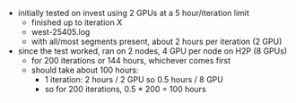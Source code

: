 * initially tested on invest using 2 GPUs at a 5 hour/iteration limit
    * finished up to iteration X
    * west-25405.log
    * with all/most segments present, about 2 hours per iteration (2 GPU)
* since the test worked, ran on 2 nodes, 4 GPU per node on H2P (8 GPUs)
    * for 200 iterations or 144 hours, whichever comes first 
    * should take about 100 hours:
        * 1 iteration: 2 hours / 2 GPU so 0.5 hours / 8 GPU
        * so for 200 iterations, 0.5 * 200 = 100 hours

